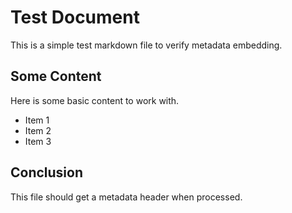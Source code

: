 <!--
============================================================
MARKPDFDOWN CONVERSION METADATA
============================================================
File: test_sample_simple.md
Converted: 2025-07-16 13:38:17
Source PDF: Unknown
Batch ID: batch_6877d5cf9db48190aff4f8e23e5e61c9
Session ID: 20250716_143545
------------------------------------------------------------
PROCESSING DETAILS:
Pages Processed: Unknown
API Cost: $0.0000
Cost per Page: $0.0000
Tokens Used: Unknown
Post-Processing: Linted (47 fixes applied)
Size Optimization: 203,847 bytes saved
------------------------------------------------------------
BATCH CONTEXT:
Total Files in Batch: 3
Total Batch Cost: $1.1130
Average Batch Cost/Page: $0.0060
Processing Time: 6.5 minutes
============================================================
-->

<!--
============================================================
MARKPDFDOWN CONVERSION METADATA
============================================================
File: test_sample_simple.md
Converted: 2025-07-16 13:37:51
Source PDF: Unknown
Batch ID: batch_6877d5cf9db48190aff4f8e23e5e61c9
Session ID: 20250716_143545
------------------------------------------------------------
PROCESSING DETAILS:
Pages Processed: Unknown
API Cost: $0.0000
Cost per Page: $0.0000
Tokens Used: Unknown
Post-Processing: Linted (47 fixes applied)
Size Optimization: 203,847 bytes saved
------------------------------------------------------------
BATCH CONTEXT:
Total Files in Batch: 3
Total Batch Cost: $1.1130
Average Batch Cost/Page: $0.0060
Processing Time: 6.5 minutes
============================================================
-->

<!--
============================================================
MARKPDFDOWN CONVERSION METADATA
============================================================
File: test_sample_simple.md
Converted: 2025-07-16 13:37:29
Source PDF: Unknown
Batch ID: batch_6877d5cf9db48190aff4f8e23e5e61c9
Session ID: 20250716_143545
------------------------------------------------------------
PROCESSING DETAILS:
Pages Processed: Unknown
API Cost: $0.0000
Cost per Page: $0.0000
Tokens Used: Unknown
Post-Processing: Linted (47 fixes applied)
Size Optimization: 203,847 bytes saved
------------------------------------------------------------
BATCH CONTEXT:
Total Files in Batch: 3
Total Batch Cost: $1.1130
Average Batch Cost/Page: $0.0060
Processing Time: 6.5 minutes
============================================================
-->

# Test Document

This is a simple test markdown file to verify metadata embedding.

## Some Content

Here is some basic content to work with.

- Item 1
- Item 2  
- Item 3

## Conclusion

This file should get a metadata header when processed.
